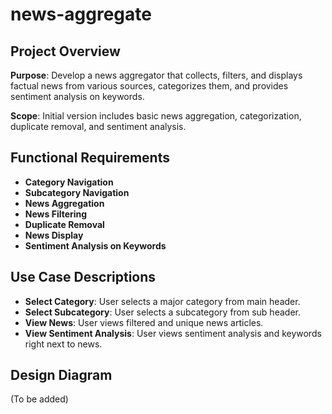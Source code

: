# news-aggregate

## Project Overview
**Purpose**: Develop a news aggregator that collects, filters, and displays factual news from various sources, categorizes them, and provides sentiment analysis on keywords.

**Scope**: Initial version includes basic news aggregation, categorization, duplicate removal, and sentiment analysis.

## Functional Requirements
- **Category Navigation**
- **Subcategory Navigation**
- **News Aggregation**
- **News Filtering**
- **Duplicate Removal**
- **News Display**
- **Sentiment Analysis on Keywords**

## Use Case Descriptions
- **Select Category**: User selects a major category from main header.
- **Select Subcategory**: User selects a subcategory from sub header.
- **View News**: User views filtered and unique news articles.
- **View Sentiment Analysis**: User views sentiment analysis and keywords right next to news.

## Design  Diagram
(To be added)
